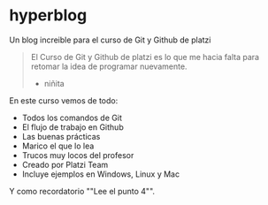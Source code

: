 # hyperblog
Un blog increible para el curso de Git y Github de platzi
>El Curso de Git y Github de platzi es lo que me hacia falta para retomar la idea de programar nuevamente.
> - niñita

En este curso vemos de todo:
* Todos los comandos de Git
* El flujo de trabajo en Github
* Las buenas prácticas
* Marico el que lo lea
* Trucos muy locos del profesor
* Creado por Platzi Team
* Incluye ejemplos en Windows, Linux y Mac

Y como recordatorio ""Lee el punto 4"".
